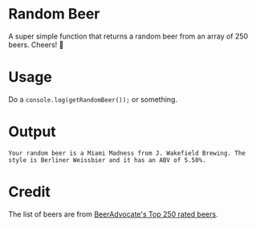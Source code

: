 # Random Beer

A super simple function that returns a random beer from an array of 250 beers. Cheers! 🍻

# Usage

Do a `console.log(getRandomBeer());` or something.

# Output

```
Your random beer is a Miami Madness from J. Wakefield Brewing. The style is Berliner Weissbier and it has an ABV of 5.50%.
```

# Credit
The list of beers are from [BeerAdvocate's Top 250 rated beers](https://www.beeradvocate.com/lists/top/).
